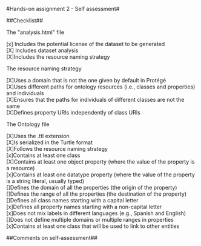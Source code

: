 #Hands-on assignment 2 - Self assessment#

##Checklist##

The "analysis.html" file

[x] Includes the potential license of the dataset to be generated  
[X] Includes dataset analysis  
[X]Includes the resource naming strategy  

The resource naming strategy  

[X]Uses a domain that is not the one given by default in Protégé  
[X]Uses different paths for ontology resources (i.e., classes and properties) and
individuals  
[X]Ensures that the paths for individuals of different classes are not the same  
[X]Defines property URIs independently of class URIs  

The Ontology file  

[X]Uses the .ttl extension  
[X]Is serialized in the Turtle format  
[X]Follows the resource naming strategy  
[x]Contains at least one class  
[X]Contains at least one object property (where the value of the property is a resource)  
[x]Contains at least one datatype property (where the value of the property is a string
literal, usually typed)  
[]Defines the domain of all the properties (the origin of the property)  
[]Defines the range of all the properties (the destination of the property)  
[]Defines all class names starting with a capital letter  
[x]Defines all property names starting with a non-capital letter  
[x]Does not mix labels in different languages (e.g., Spanish and English)  
[]Does not define multiple domains or multiple ranges in properties  
[x]Contains at least one class that will be used to link to other entities  

##Comments on self-assessment##  
